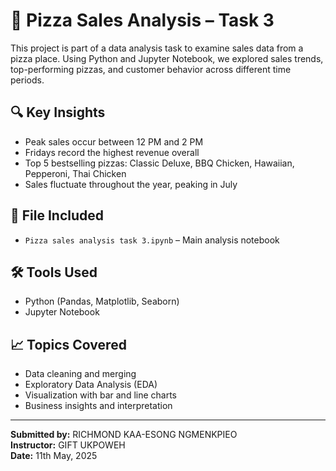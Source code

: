 # 🍕 Pizza Sales Analysis – Task 3

This project is part of a data analysis task to examine sales data from a pizza place. Using Python and Jupyter Notebook, we explored sales trends, top-performing pizzas, and customer behavior across different time periods.

## 🔍 Key Insights

- Peak sales occur between 12 PM and 2 PM
- Fridays record the highest revenue overall
- Top 5 bestselling pizzas: Classic Deluxe, BBQ Chicken, Hawaiian, Pepperoni, Thai Chicken
- Sales fluctuate throughout the year, peaking in July

## 📁 File Included

- `Pizza sales analysis task 3.ipynb` – Main analysis notebook


## 🛠️ Tools Used

- Python (Pandas, Matplotlib, Seaborn)
- Jupyter Notebook

## 📈 Topics Covered

- Data cleaning and merging
- Exploratory Data Analysis (EDA)
- Visualization with bar and line charts
- Business insights and interpretation

---

**Submitted by:** RICHMOND KAA-ESONG NGMENKPIEO  
**Instructor:** GIFT UKPOWEH  
**Date:** 11th May, 2025

